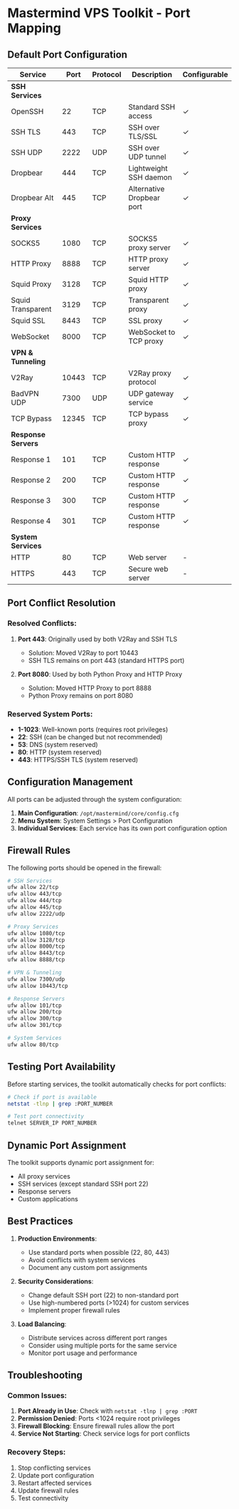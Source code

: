# Mastermind VPS Toolkit - Port Mapping

## Default Port Configuration

| Service | Port | Protocol | Description | Configurable |
|---------|------|----------|-------------|--------------|
| **SSH Services** |
| OpenSSH | 22 | TCP | Standard SSH access | ✓ |
| SSH TLS | 443 | TCP | SSH over TLS/SSL | ✓ |
| SSH UDP | 2222 | UDP | SSH over UDP tunnel | ✓ |
| Dropbear | 444 | TCP | Lightweight SSH daemon | ✓ |
| Dropbear Alt | 445 | TCP | Alternative Dropbear port | ✓ |
| **Proxy Services** |
| SOCKS5 | 1080 | TCP | SOCKS5 proxy server | ✓ |
| HTTP Proxy | 8888 | TCP | HTTP proxy server | ✓ |
| Squid Proxy | 3128 | TCP | Squid HTTP proxy | ✓ |
| Squid Transparent | 3129 | TCP | Transparent proxy | ✓ |
| Squid SSL | 8443 | TCP | SSL proxy | ✓ |
| WebSocket | 8000 | TCP | WebSocket to TCP proxy | ✓ |
| **VPN & Tunneling** |
| V2Ray | 10443 | TCP | V2Ray proxy protocol | ✓ |
| BadVPN UDP | 7300 | UDP | UDP gateway service | ✓ |
| TCP Bypass | 12345 | TCP | TCP bypass proxy | ✓ |
| **Response Servers** |
| Response 1 | 101 | TCP | Custom HTTP response | ✓ |
| Response 2 | 200 | TCP | Custom HTTP response | ✓ |
| Response 3 | 300 | TCP | Custom HTTP response | ✓ |
| Response 4 | 301 | TCP | Custom HTTP response | ✓ |
| **System Services** |
| HTTP | 80 | TCP | Web server | - |
| HTTPS | 443 | TCP | Secure web server | - |

## Port Conflict Resolution

### Resolved Conflicts:
1. **Port 443**: Originally used by both V2Ray and SSH TLS
   - Solution: Moved V2Ray to port 10443
   - SSH TLS remains on port 443 (standard HTTPS port)

2. **Port 8080**: Used by both Python Proxy and HTTP Proxy
   - Solution: Moved HTTP Proxy to port 8888
   - Python Proxy remains on port 8080

### Reserved System Ports:
- **1-1023**: Well-known ports (requires root privileges)
- **22**: SSH (can be changed but not recommended)
- **53**: DNS (system reserved)
- **80**: HTTP (system reserved)
- **443**: HTTPS/SSH TLS (system reserved)

## Configuration Management

All ports can be adjusted through the system configuration:

1. **Main Configuration**: `/opt/mastermind/core/config.cfg`
2. **Menu System**: System Settings > Port Configuration
3. **Individual Services**: Each service has its own port configuration option

## Firewall Rules

The following ports should be opened in the firewall:

```bash
# SSH Services
ufw allow 22/tcp
ufw allow 443/tcp
ufw allow 444/tcp
ufw allow 445/tcp
ufw allow 2222/udp

# Proxy Services
ufw allow 1080/tcp
ufw allow 3128/tcp
ufw allow 8000/tcp
ufw allow 8443/tcp
ufw allow 8888/tcp

# VPN & Tunneling
ufw allow 7300/udp
ufw allow 10443/tcp

# Response Servers
ufw allow 101/tcp
ufw allow 200/tcp
ufw allow 300/tcp
ufw allow 301/tcp

# System Services
ufw allow 80/tcp
```

## Testing Port Availability

Before starting services, the toolkit automatically checks for port conflicts:

```bash
# Check if port is available
netstat -tlnp | grep :PORT_NUMBER

# Test port connectivity
telnet SERVER_IP PORT_NUMBER
```

## Dynamic Port Assignment

The toolkit supports dynamic port assignment for:
- All proxy services
- SSH services (except standard SSH port 22)
- Response servers
- Custom applications

## Best Practices

1. **Production Environments**:
   - Use standard ports when possible (22, 80, 443)
   - Avoid conflicts with system services
   - Document any custom port assignments

2. **Security Considerations**:
   - Change default SSH port (22) to non-standard port
   - Use high-numbered ports (>1024) for custom services
   - Implement proper firewall rules

3. **Load Balancing**:
   - Distribute services across different port ranges
   - Consider using multiple ports for the same service
   - Monitor port usage and performance

## Troubleshooting

### Common Issues:
1. **Port Already in Use**: Check with `netstat -tlnp | grep :PORT`
2. **Permission Denied**: Ports <1024 require root privileges
3. **Firewall Blocking**: Ensure firewall rules allow the port
4. **Service Not Starting**: Check service logs for port conflicts

### Recovery Steps:
1. Stop conflicting services
2. Update port configuration
3. Restart affected services
4. Update firewall rules
5. Test connectivity